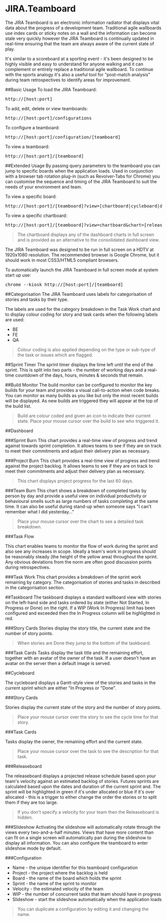 JIRA.Teamboard
==============

The JIRA Teamboard is an electronic information radiator that displays vital data about the progress of a development team. Traditional agile wallboards use index cards or sticky notes on a wall and the information can become stale very quickly however the JIRA Teamboard is continually updated in real-time ensuring that the team are always aware of the current state of play.

It's similar to a scoreboard at a sporting event - it's been designed to be highly visible and easy to understand for anyone walking and it can complement or entirely replace a traditional agile wallboard. To continue with the sports analogy it's also a useful tool for "post-match analysis" during team retrospectives to identify areas for improvement.

##Basic Usage
To load the JIRA Teamboard:
<pre>
http://[host:port]
</pre>
To add, edit, delete or view teamboards:
<pre>
http://[host:port]/configurations
</pre>
To configure a teamboard:
<pre>
http://[host:port]/configuration/[teamboard]
</pre>
To view a teamboard:
<pre>
http://[host:port]/[teamboard]
</pre>

##Extended Usage
By passing query parameters to the teamboard you can jump to specific boards when the application loads. Used in conjunction with a browser tab rotation plug-in (such as Revolver-Tabs for Chrome) you can customise the sequence and timing of the JIRA Teamboard to suit the needs of your environment and team.

To view a specific board:
<pre>
http://[host:port]/[teamboard]?view=[chartboard|cycleboard|dashboard|releaseboard|taskboard]
</pre>
To view a specific chartboard:
<pre>
http://[host:port]/[teamboard]?view=chartboard&chart=[releaseburn|sprintburn|taskburn|taskflow|taskwork]
</pre>

> The chartboard displays any of the dashboard charts in full screen and is provided as an alternative to the consolidated dashboard view.

The JIRA Teamboard was designed to be run in full screen on a HDTV at 1920x1080 resolution. The recommended browser is Google Chrome, but it should work in most CSS3/HTML5 compliant browsers.

To automatically launch the JIRA Teamboard in full screen mode at system start up use:

<pre>
chrome --kiosk http://[host:port]/[teamboard]
</pre>

##Categorisation
The JIRA Teamboard uses labels for categorisation of stories and tasks by their type.

The labels are used for the category breakdown in the Task Work chart and to display colour coding for story and task cards when the following labels are used:

* BE
* FE
* QA

> Colour coding is also applied depending on the type or sub-type of the task or issues which are flagged.

##Sprint Timer
The sprint timer displays the time left until the end of the sprint. This is split into two parts - the number of working days and a real-time countdown of the days, hours, minutes & seconds that remain.

##Build Monitor
The build monitor can be configured to monitor the key builds for your team and provides a visual call-to-action when code breaks. You can monitor as many builds as you like but only the most recent builds will be displayed. As new builds are triggered they will appear at the top of the build list.

> Build are colour coded and given an icon to indicate their current state. Place your mouse cursor over the build to see who triggered it.

##Dashboard

###Sprint Burn
This chart provides a real-time view of progress and trend against towards sprint completion. It allows teams to see if they are on track to meet their commitments and adjust their delivery plan as necessary.

###Project Burn
This chart provides a real-time view of progress and trend against the project backlog. It allows teams to see if they are on track to meet their commitments and adjust their delivery plan as necessary.

> This chart displays project progress for the last 60 days.

###Team Burn
This chart shows a breakdown of completed tasks by person by day and provide a useful view on individual productivity or behavioural smells such as large numbers of tasks completing at the same time. It can also be useful during stand-up when someone says "I can't remember what I did yesterday..."

> Place your mouse cursor over the chart to see a detailed task breakdown.

###Task Flow

This chart enables teams to monitor the flow of work during the sprint and also see any increases in scope. Ideally a team's work in progress should be reasonably steady (the height of the yellow area) throughout the sprint. Any obvious deviations from the norm are often good discussion points during retrospectives.

###Task Work
This chart provides a breakdown of the sprint work remaining by category. The categorisation of stories and tasks in described in the categorisation section.

##Taskboard
The taskboard displays a standard wallboard view with stories on the left-hand side and tasks ordered by state (either Not Started, In Progress or Done) on the right. If a WIP (Work In Progress) limit has been configured and exceeded then the In Progress column will be highlighted in red.

###Story Cards
Stories display the story title, the current state and the number of story points.

> When stories are Done they jump to the bottom of the taskboard.

###Task Cards
Tasks display the task title and the remaining effort, together with an avatar of the owner of the task. If a user doesn't have an avatar on the server then a default image is served.

##Cycleboard

The cycleboard displays a Gantt-style view of the stories and tasks in the current sprint which are either "In Progress or "Done".

###Story Cards

Stories display the current state of the story and the number of story points.

> Place your mouse cursor over the story to see the cycle time for that story.

###Task Cards

Tasks display the owner, the remaining effort and the current state.

> Place your mouse cursor over the task to see the description for that task.

###Releaseboard

The releaseboard displays a projected release schedule based upon your team's velocity against an estimated backlog of stories. Futures sprints are calculated based upon the dates and duration of the current sprint and. The sprint will be highlighted in green if it's under allocated or blue if it's over allocated - this is a trigger to either change the order the stories or to split them if they are too large.

> If you don't specify a velocity for your team then the Releaseboard is hidden.

###Slideshow
Activating the slideshow will automatically rotate through the views every two-and-a-half minutes. Views that have more content than can fit on a single screen will automatically pan during the slideshow to display all information. You can also configure the teamboard to enter slideshow mode by default.

###Configuration
* Name - the unique identifier for this teamboard configuration
* Project - the project where the backlog is held
* Board - the name of the board which holds the sprint
* Sprint - the name of the sprint to monitor
* Velocity - the estimated velocity of the team
* WIP - the number of concurrent tasks that team should have in progress
* Slideshow - start the slideshow automatically when the application loads

>You can duplicate a configuration by editing it and changing the name.
